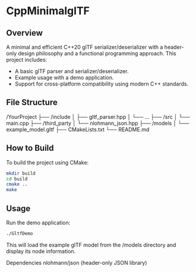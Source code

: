 # CppMinimalglTF

## Overview

A minimal and efficient C++20 glTF serializer/deserializer with a header-only design philosophy and a functional programming approach. This project includes:

- A basic glTF parser and serializer/deserializer.
- Example usage with a demo application.
- Support for cross-platform compatibility using modern C++ standards.

## File Structure

/YourProject 
├── /include 
│ 
├── gltf_parser.hpp 
│ └── ... 
├── /src 
│ └── main.cpp 
├── /third_party 
│ └── nlohmann_json.hpp 
├── /models 
│ └── example_model.gltf 
├── CMakeLists.txt 
└── README.md


## How to Build

To build the project using CMake:

```bash
mkdir build
cd build
cmake ..
make
```

## Usage
Run the demo application:
```bash
./GltfDemo
```

This will load the example glTF model from the /models directory and display its node information.

Dependencies
nlohmann/json (header-only JSON library)
